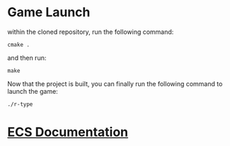 # Game Launch
within the cloned repository, run the following command:
```
cmake .
```
and then run:
```
make
```
Now that the project is built, you can finally run the following command to launch the game:
```
./r-type
```

# [ECS Documentation](./docs/ECS.md)
